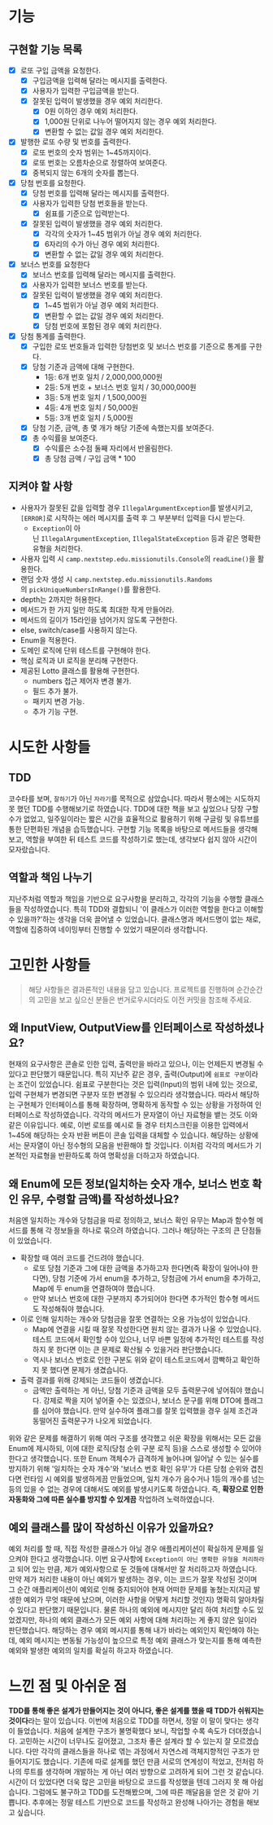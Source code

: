 # 기능
## 구현할 기능 목록
- [x] 로또 구입 금액을 요청한다.
	- [x] 구입금액을 입력해 달라는 메시지를 출력한다.
	- [x] 사용자가 입력한 구입금액을 받는다.
	- [x] 잘못된 입력이 발생했을 경우 예외 처리한다.
		- [x] 0원 이하인 경우 예외 처리한다.
		- [x] 1,000원 단위로 나누어 떨어지지 않는 경우 예외 처리한다. 
		- [x] 변환할 수 없는 값일 경우 예외 처리한다.
- [x] 발행한 로또 수량 및 번호를 출력한다.
	- [x] 로또 번호의 숫자 범위는 1~45까지이다.
	- [x] 로또 번호는 오름차순으로 정렬하여 보여준다.
	- [x] 중복되지 않는 6개의 숫자를 뽑는다.
- [x] 당첨 번호를 요청한다.
	- [x] 당첨 번호를 입력해 달라는 메시지를 출력한다.
	- [x] 사용자가 입력한 당첨 번호들을 받는다.
		- [x] 쉼표를 기준으로 입력받는다.
	- [x] 잘못된 입력이 발생했을 경우 예외 처리한다.
		- [x] 각각의 숫자가 1~45 범위가 아닐 경우 예외 처리한다.
		- [x] 6자리의 수가 아닌 경우 예외 처리한다.
		- [x] 변환할 수 없는 값일 경우 예외 처리한다.
- [x] 보너스 번호를 요청한다
	- [x] 보너스 번호를 입력해 달라는 메시지를 출력한다.
	- [x] 사용자가 입력한 보너스 번호를 받는다.
	- [x] 잘못된 입력이 발생했을 경우 예외 처리한다.
		- [x] 1~45 범위가 아닐 경우 예외 처리한다.
		- [x] 변환할 수 없는 값일 경우 예외 처리한다.
		- [x] 당첨 번호에 포함된 경우 예외 처리한다.
- [x] 당첨 통계를 출력한다.
	- [x] 구입한 로또 번호들과 입력한 당첨번호 및 보너스 번호를 기준으로 통계를 구한다.
	- [x] 당첨 기준과 금액에 대해 구현한다.
		- 1등: 6개 번호 일치 / 2,000,000,000원
		- 2등: 5개 번호 + 보너스 번호 일치 / 30,000,000원
		- 3등: 5개 번호 일치 / 1,500,000원
		- 4등: 4개 번호 일치 / 50,000원
		- 5등: 3개 번호 일치 / 5,000원
	- [x] 당첨 기준, 금액, 총 몇 개가 해당 기준에 속했는지를 보여준다.
	- [x] 총 수익률을 보여준다.
		- [x] 수익률은 소수점 둘째 자리에서 반올림한다.
		- [x] 총 당첨 금액 / 구입 금액 * 100
## 지켜야 할 사항
- 사용자가 잘못된 값을 입력할 경우 `IllegalArgumentException`를 발생시키고, `[ERROR]`로 시작하는 에러 메시지를 출력 후 그 부분부터 입력을 다시 받는다.
	- `Exception`이 아닌 `IllegalArgumentException`, `IllegalStateException` 등과 같은 명확한 유형을 처리한다.
- 사용자 입력 시 `camp.nextstep.edu.missionutils.Console`의 `readLine()`을 활용한다.
- 랜덤 숫자 생성 시 `camp.nextstep.edu.missionutils.Randoms`의 `pickUniqueNumbersInRange()`를 활용한다.
- depth는 2까지만 허용한다.
- 메서드가 한 가지 일만 하도록 최대한 작게 만들어라.
- 메서드의 길이가 15라인을 넘어가지 않도록 구현한다.
- else, switch/case를 사용하지 않는다.
- Enum을 적용한다.
- 도메인 로직에 단위 테스트를 구현해야 한다.
- 핵심 로직과 UI 로직을 분리해 구현한다.
- 제공된 Lotto 클래스를 활용해 구현한다.
	- numbers 접근 제어자 변경 불가.
	- 필드 추가 불가.
	- 패키지 변경 가능.
	- 추가 기능 구현.

# 시도한 사항들
## TDD
코수타를 보며, `잘하기`가 아닌 `자라기`를 목적으로 삼았습니다. 따라서 평소에는 시도하지 못 했던 TDD를 수행해보기로 하였습니다.
TDD에 대한 책을 보고 싶었으나 당장 구할 수가 없었고, 일주일이라는 짧은 시간을 효율적으로 활용하기 위해 구글링 및 유튜브를 통한 단편화된 개념을 습득했습니다.
구현할 기능 목록을 바탕으로 메서드들을 생각해 보고, 역할을 부여한 뒤 테스트 코드를 작성하기로 했는데, 생각보다 쉽지 않아 시간이 모자랐습니다.

## 역할과 책임 나누기
지난주처럼 역할과 책임을 기반으로 요구사항을 분리하고, 각각의 기능을 수행할 클래스들을 작성하였습니다.
특히 TDD와 결합되니 '이 클래스가 이러한 역할을 한다고 이해할 수 있을까?'하는 생각을 더욱 끌어낼 수 있었습니다. 클래스명과 메서드명이 없는 채로, 역할에 집중하여 네이밍부터 진행할 수 있었기 때문이라 생각합니다.

# 고민한 사항들
> 해당 사항들은 결과론적인 내용을 담고 있습니다. 프로젝트를 진행하며 순간순간의 고민을 보고 싶으신 분들은 번거로우시더라도 이전 커밋을 참조해 주세요.

## 왜 InputView, OutputView를 인터페이스로 작성하셨나요?
현재의 요구사항은 콘솔로 인한 입력, 출력만을 바라고 있으나, 이는 언제든지 변경될 수 있다고 판단했기 때문입니다.
특히 지난주 같은 경우, 출력(Output)에 `쉼표로 구분`이라는 조건이 있었습니다.
쉼표로 구분한다는 것은 입력(Input)의 범위 내에 있는 것으로, 입력 구현체가 변경되면 구분자 또한 변경될 수 있으리라 생각했습니다.
따라서 해당하는 구현체가 인터페이스를 통해 확장하며, 명확하게 동작할 수 있는 상황을 가정하여 인터페이스로 작성하였습니다.
각각의 메서드가 문자열이 아닌 자료형을 뱉는 것도 이와 같은 이유입니다.
예로, 이번 로또를 예시로 들 경우 터치스크린을 이용한 입력에서 1~45에 해당하는 숫자 반환 버튼이 콘솔 입력을 대체할 수 있습니다.
해당하는 상황에서는 문자열이 아닌 정수형의 모음을 반환해야 할 것입니다. 이처럼 각각의 메서드가 기본적인 자료형을 반환하도록 하여 명확성을 더하고자 하였습니다. 

## 왜 Enum에 모든 정보(일치하는 숫자 개수, 보너스 번호 확인 유무, 수령할 금액)를 작성하셨나요?
처음엔 일치하는 개수와 당첨금을 따로 정의하고, 보너스 확인 유무는 Map과 함수형 메서드를 통해 각 정보들을 하나로 묶으려 하였습니다.
그러나 해당하는 구조의 큰 단점들이 있었습니다.
- 확장할 때 여러 코드를 건드려야 했습니다.
	- 로또 당첨 기준과 그에 대한 금액을 추가하고자 한다면(즉 확장이 일어나야 한다면), 당첨 기준에 가서 enum을 추가하고, 당첨금에 가서 enum을 추가하고, Map에 두 enum을 연결하여야 했습니다.
	- 만약 보너스 번호에 대한 구분까지 추가되어야 한다면 추가적인 함수형 메서드도 작성해줘야 했습니다.
- 이로 인해 일치하는 개수와 당첨금을 잘못 연결하는 오용 가능성이 있었습니다.
	- Map에 연결을 시킬 때 잘못 작성한다면 원치 않는 결과가 나올 수 있었습니다. 테스트 코드에서 확인할 수야 있으나, 너무 바쁜 일정에 추가적인 테스트를 작성하지 못 한다면 이는 큰 문제로 확산될 수 있을거라 판단했습니다.
	- 역시나 보너스 번호로 인한 구분도 위와 같이 테스트코드에서 깜빡하고 확인하지 못 했다면 문제가 생겼습니다.
- 출력 결과를 위해 강제되는 코드들이 생겼습니다.
	- 금액만 출력하는 게 아닌, 당첨 기준과 금액을 모두 출력문구에 넣어줘야 했습니다. 강제로 짝을 지어 넣어줄 수는 있겠으나, 보너스 문구를 위해 DTO에 플래그를 심어야 했습니다. 만약 실수하여 플래그를 잘못 입력했을 경우 실제 조건과 동떨어진 출력문구가 나오게 되었습니다.

위와 같은 문제를 해결하기 위해 여러 구조를 생각했고 쉬운 확장을 위해서는 모든 값을 Enum에 제시하되, 이에 대한 로직(당첨 순위 구분 로직 등)을 스스로 생성할 수 있어야 한다고 생각했습니다.
또한 Enum 객체수가 급격하게 늘어나며 일어날 수 있는 실수를 방지하기 위해 '일치하는 숫자 개수'와 '보너스 번호 확인 유무'가 다른 당첨 순위와 겹친다면 런타임 시 예외를 발생하게끔 만들었으며, 일치 개수가 음수거나 1등의 개수를 넘는 등의 있을 수 없는 경우에 대해서도 예외를 발생시키도록 하였습니다.
즉, **확장으로 인한 자동화와 그에 따른 실수를 방지할 수 있게끔** 작업하려 노력하였습니다.

## 예외 클래스를 많이 작성하신 이유가 있을까요?
예외 처리를 할 때, 직접 작성한 클래스가 아닐 경우 애플리케이션이 확실하게 문제를 일으켜야 한다고 생각했습니다.
이번 요구사항에 `Exception이 아닌 명확한 유형을 처리하라`고 되어 있는 만큼, 제가 예외사항으로 둔 것들에 대해서만 잘 처리하고자 하였습니다.
만약 제가 처리한 내용이 아닌 예외가 발생하는 경우, 이는 코드가 잘못 작성된 것이며 그 순간 애플리케이션이 예외로 인해 중지되어야 현재 어떠한 문제를 놓쳤는지(지금 발생한 예외가 무엇 때문에 났으며, 이러한 사항을 어떻게 처리할 것인지) 명확히 알아차릴 수 있다고 판단했기 때문입니다.
물론 하나의 예외에 메시지만 달리 하여 처리할 수도 있었겠지만, 하나의 예외 클래스가 모든 예외 사항에 대해 처리하는 게 좋지 않은 일이라 판단했습니다.
해당하는 경우 예외 메시지를 통해 내가 바라는 예외인지 확인해야 하는데, 예외 메시지는 변동될 가능성이 높으므로 특정 예외 클래스가 맞는지를 통해 예측한 예외와 발생한 예외의 일치를 확실히 하고자 하였습니다.

# 느낀 점 및 아쉬운 점
**TDD를 통해 좋은 설계가 만들어지는 것이 아니다, 좋은 설계를 했을 때 TDD가 쉬워지는 것이다**라는 말이 있습니다.
이번에 처음으로 TDD를 하면서, 정말 이 말이 맞다는 생각이 들었습니다.
처음에 설계한 구조가 불명확했다 보니, 작업할 수록 속도가 더뎌졌습니다. 고민하는 시간이 너무나도 길어졌고, 그조차 좋은 설계라 할 수 있는지 잘 모르겠습니다.
다만 각각의 클래스들을 하나로 엮는 과정에서 자연스레 객체지향적인 구조가 만들어지기도 했습니다. 기존에 따로 설계를 했던 만큼 서로의 연계성이 적었고, 전처럼 하나의 루트를 생각하며 개발하는 게 아닌 여러 방향으로 고려하게 되어 그런 것 같습니다.
시간이 더 있었다면 더욱 많은 고민을 바탕으로 코드를 작성했을 텐데 그러지 못 해 아쉽습니다. 그럼에도 불구하고 TDD를 도전해봤으며, 그에 따른 깨달음을 얻은 것 같아 기쁩니다.
추후에는 정말 테스트 기반으로 코드를 작성하고 완성해 나아가는 경험을 해보고 싶습니다.